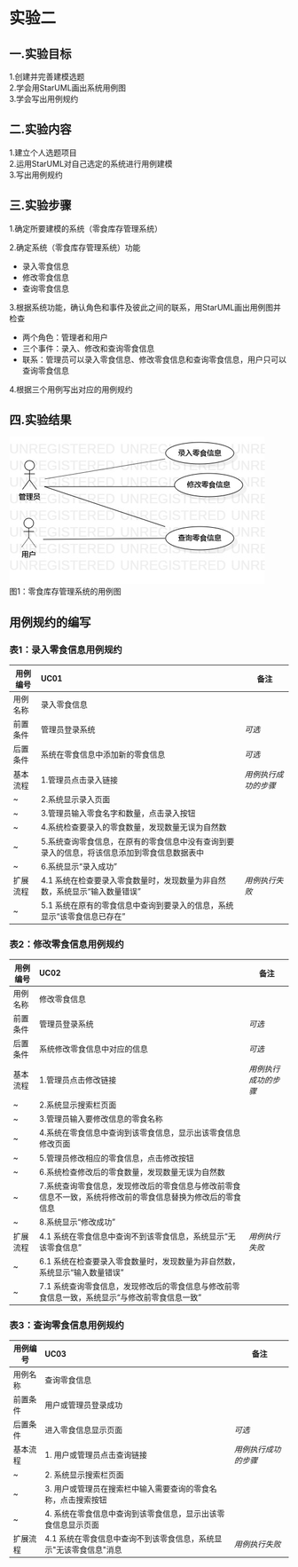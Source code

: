 # 实验二

## 一.实验目标

1.创建并完善建模选题  
2.学会用StarUML画出系统用例图  
3.学会写出用例规约

## 二.实验内容

1.建立个人选题项目  
2.运用StarUML对自己选定的系统进行用例建模  
3.写出用例规约

## 三.实验步骤

1.确定所要建模的系统（零食库存管理系统）

2.确定系统（零食库存管理系统）功能  
- 录入零食信息  
- 修改零食信息  
- 查询零食信息

3.根据系统功能，确认角色和事件及彼此之间的联系，用StarUML画出用例图并检查  
- 两个角色：管理者和用户  
- 三个事件：录入、修改和查询零食信息  
- 联系：管理员可以录入零食信息、修改零食信息和查询零食信息，用户只可以查询零食信息

4.根据三个用例写出对应的用例规约

## 四.实验结果

![用例图](./Lab2_UseCaseDiagram.jpg)  
图1：零食库存管理系统的用例图

## 用例规约的编写

### 表1：录入零食信息用例规约  

用例编号  | UC01 | 备注  
-|:-|-  
用例名称  | 录入零食信息 |   
前置条件  | 管理员登录系统 | *可选*   
后置条件  | 系统在零食信息中添加新的零食信息 | *可选*   
基本流程  | 1.管理员点击录入链接 |*用例执行成功的步骤*    
~| 2.系统显示录入页面 |   
~| 3.管理员输入零食名字和数量，点击录入按钮 |  
~| 4.系统检查要录入的零食数量，发现数量无误为自然数 |  
~| 5.系统查询零食信息，在原有的零食信息中没有查询到要录入的信息，将该信息添加到零食信息数据表中 |   
~| 6.系统显示“录入成功” |  
扩展流程  | 4.1 系统在检查要录入零食数量时，发现数量为非自然数，系统显示“输入数量错误” |*用例执行失败*    
~| 5.1 系统在原有的零食信息中查询到要录入的信息，系统显示“该零食信息已存在” |  

### 表2：修改零食信息用例规约  

用例编号  | UC02 | 备注  
-|:-|-  
用例名称  | 修改零食信息 |   
前置条件  | 管理员登录系统 | *可选*   
后置条件  | 系统修改零食信息中对应的信息 | *可选*   
基本流程  | 1.管理员点击修改链接 |*用例执行成功的步骤*    
~| 2.系统显示搜索栏页面 |  
~| 3.管理员输入要修改信息的零食名称 |  
~| 4.系统在零食信息中查询到该零食信息，显示出该零食信息修改页面 |  
~| 5.管理员修改相应的零食信息，点击修改按钮 |  
~| 6.系统检查修改后的零食数量，发现数量无误为自然数 |    
~| 7.系统查询零食信息，发现修改后的零食信息与修改前零食信息不一致，系统将修改前的零食信息替换为修改后的零食信息 | 
~| 8.系统显示“修改成功” |  
扩展流程  | 4.1 系统在零食信息中查询不到该零食信息，系统显示“无该零食信息” |*用例执行失败*
~| 6.1 系统在检查要录入零食数量时，发现数量为非自然数，系统显示“输入数量错误” |   
~| 7.1 系统查询零食信息，发现修改后的零食信息与修改前零食信息一致，系统显示“与修改前零食信息一致” |  


### 表3：查询零食信息用例规约  

用例编号  | UC03 | 备注  
-|:-|-  
用例名称  | 查询零食信息 |    
前置条件  | 用户或管理员登录成功 |   
后置条件  | 进入零食信息显示页面 | *可选*   
基本流程  | 1. 用户或管理员点击查询链接 |*用例执行成功的步骤*   
~| 2. 系统显示搜索栏页面 |
~| 3. 用户或管理员在搜索栏中输入需要查询的零食名称，点击搜索按钮 |
~| 4. 系统在零食信息中查询到该零食信息，显示出该零食信息显示页面 |
扩展流程  | 4.1 系统在零食信息中查询不到该零食信息，系统显示"无该零食信息"消息 |*用例执行失败*
